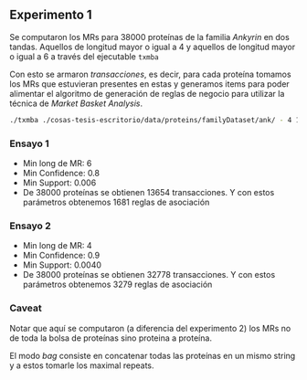 ## Experimento 1

Se computaron los MRs para 38000 proteínas de la familia _Ankyrin_ en dos tandas. Aquellos
de longitud mayor o igual a 4 y aquellos de longitud mayor o igual a 6 a través del ejecutable `txmba` 

Con esto se armaron _transacciones_, es decir, para cada proteína tomamos los MRs que estuvieran presentes
en estas y generamos items para poder alimentar el algoritmo de generación de reglas de negocio
para utilizar la técnica de _Market Basket Analysis_.

```bash
./txmba ./cosas-tesis-escritorio/data/proteins/familyDataset/ank/ - 4 1 38000 ank-mr4.txt
```

### Ensayo 1
-  Min long de MR: 6
-  Min Confidence: 0.8
-  Min Support: 0.006
-  De 38000 proteínas se obtienen 13654 transacciones. 
Y con estos parámetros obtenemos 1681 reglas de asociación

### Ensayo 2
-  Min long de MR: 4
-  Min Confidence: 0.9
-  Min Support: 0.0040
-  De 38000 proteínas se obtienen 32778 transacciones. 
Y con estos parámetros obtenemos 3279 reglas de asociación

### Caveat

Notar que aquí se computaron (a diferencia del experimento 2) los MRs no de toda la bolsa de 
proteínas sino proteina a proteína.

El modo *bag* consiste en concatenar todas las proteínas en un mismo string y a estos tomarle los maximal repeats.